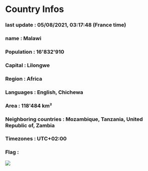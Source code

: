 # Country  Infos
### last update : 05/08/2021, 03:17:48 (France time)

### name : Malawi
### Population : 16'832'910
### Capital : Lilongwe
### Region : Africa
### Languages : English, Chichewa
### Area : 118'484 km²
### Neighboring countries : Mozambique, Tanzania, United Republic of, Zambia
### Timezones : UTC+02:00

### Flag :
![](https://restcountries.eu/data/mwi.svg)